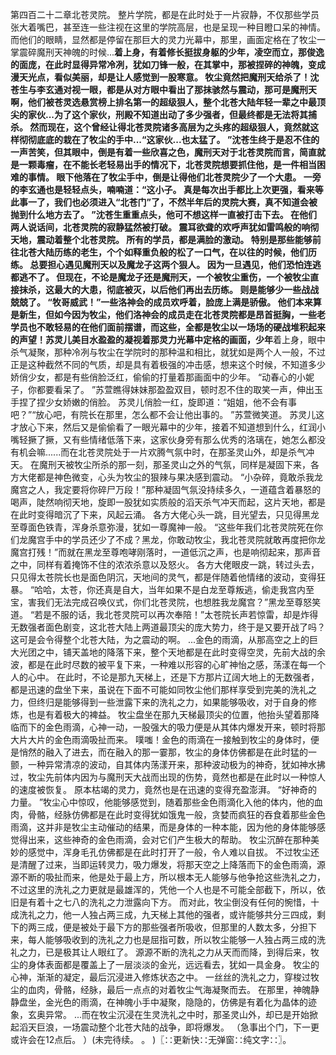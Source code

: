 第四百二十二章北苍灵院。
整片学院，都是在此时处于一片寂静，不仅那些学员张大着嘴巴，甚至连一些注视在这里的学院高层，也是呈现一种目瞪口呆的神情。
而他们的眼睛，显然都是停留在那巨大的灵力光幕中，那里，画面定格在了牧尘一掌震碎魔刑天神魄的时候...**着上身，有着修长挺拔身躯的少年，凌空而立，那俊逸的面庞，在此时显得异常冷冽，犹如刀锋一般，在其掌中，那被捏碎的神魄，变成漫天光点，看似美丽，却是让人感觉到一股寒意。
牧尘竟然把魔刑天给杀了！沈苍生与李玄通对视一眼，都是从对方眼中看出了那抹骇然与震动，那可是魔刑天啊，他们被苍灵选悬赏榜上排名第一的超级狠人，整个北苍大陆年轻一辈之中最顶尖的家伙...为了这个家伙，刑殿不知道出动了多少强者，但最终都是无法将其捕杀。
然而现在，这个曾经让得北苍灵院诸多高层为之头疼的超级狠人，竟然就这样彻彻底底的栽在了牧尘的手中...“这家伙...也太猛了。
”沈苍生终于是忍不住的一声苦笑，但其眼中，倒是有着一些欣喜之色，魔刑天对于北苍灵院而言，简直就是一颗毒瘤，在不能长老轻易出手的情况下，北苍灵院想要抓住他，是一件相当困难的事情。
眼下他落在了牧尘手中，倒是让得他们北苍灵院少了一个大患。
一旁的李玄通也是轻轻点头，喃喃道：“这小子。
真是每次出手都比上次更强，看来等此事一了，我们也必须进入“北苍门”了，不然半年后的灵院大赛，真不知道会被抛到什么地方去了。
”沈苍生重重点头，他可不想这样一直被打击下去。
在他们两人说话间，北苍灵院的寂静猛然被打破。
震耳欲聋的欢呼声犹如雷鸣般的响彻天地，震动着整个北苍灵院。
所有的学员，都是满脸的激动。
特别是那些能够前往北苍大陆历练的老生，个个如释重负般的松了一口气，在以往的时候，他们历练。
总要担心遇见魔刑天以及魔龙子这两个狠人。
因为一旦遇见，他们恐怕连逃都逃不了。
但现在，不论是魔龙子还是魔刑天，一个被牧尘重伤，一个被牧尘直接抹杀，这最大的大患，彻底被灭，以后他们再出去历练。
则是能够少一些战战兢兢了。
“牧哥威武！”一些洛神会的成员欢呼着，脸庞上满是骄傲。
他们本来算是新生，但如今因为牧尘，他们洛神会的成员走在北苍灵院都是昂首挺胸，一些老学员也不敢轻易的在他们面前摆谱，而这些，全都是牧尘以一场场的硬战堆积起来的声望！苏灵儿美目水盈盈的凝视着那灵力光幕中定格的画面，少年**着上身，眼中杀气凝聚，那种冷冽与牧尘在学院时的那种温和相比，就犹如是两个人一般，不过正是这种截然不同的气质，却是具有着极强的冲击感，想来这个时候，不知道多少娇俏少女，都是有些俏脸泛红，偷偷的打量着那画面中的少年。
“动春心的小妮子，你都要看呆了。
”苏萱瞧得妹妹那盈盈双目，顿时忍不住的取笑一声，伸出玉手捏了捏少女娇嫩的俏脸。
苏灵儿俏脸一红，旋即道：“姐姐，他不会有事吧？”“放心吧，有院长在那里，怎么都不会让他出事的。
”苏萱微笑道。
苏灵儿这才放心下来，然后又是偷偷看了一眼光幕中的少年，接着不知道想到什么，红润小嘴轻撅了撅，又有些情绪低落下来，这家伙身旁有那么优秀的洛璃在，她怎么都没有机会嘛......而在北苍灵院处于一片欢腾气氛中时，在那圣灵山外，却是杀气冲天。
在魔刑天被牧尘所杀的那一刻，那圣灵山之外的气氛，同样是凝固下来，各方大佬都是神色微变，心头为牧尘的狠辣与果决感到震动。
“小杂碎，竟敢杀我龙魔宫之人，我定要将你碎尸万段！”那种凝固气氛没持续多久，一道蕴含着暴怒的喝声，陡然响彻天地，旋即一股犹如实质般的滔天杀气冲天而起，这片天地，都是在此时变得暗沉了下来，风起云涌。
各方大佬心头一跳，目光望去，只见得黑龙至尊面色铁青，浑身杀意弥漫，犹如一尊魔神一般。
“这些年我们北苍灵院死在你们龙魔宫手中的学员还少了不成？黑龙，你敢动牧尘，我北苍灵院就敢再度把你龙魔宫打残！”而就在黑龙至尊咆哮刚落时，一道低沉之声，也是响彻起来，那声音之中，同样有着掩饰不住的浓浓杀意以及怒火。
各方大佬眼皮一跳，转过头去，只见得太苍院长也是面色阴沉，天地间的灵气，都是伴随着他情绪的波动，变得狂暴。
“哈哈，太苍，你还真是自大，当年如果不是白龙至尊叛逃，偷走我宫内至宝，害我们无法完成召唤仪式，你们北苍灵院，也想胜我龙魔宫？”黑龙至尊怒笑道。
“若是不服的话，我北苍灵院可以再次奉陪！”太苍院长声若惊雷，却是炸得无数强者面色剧变，这北苍大陆上两道最顶尖的庞大势力，终于是又要开战了吗？这可是会令得整个北苍大陆，为之震动的啊。
...金色的雨滴，从那高空之上的巨大光团之中，铺天盖地的降落下来，整个天地都是在此时变得空灵，先前大战的余波，都是在此时尽数的被平复下来，一种难以形容的心旷神怡之感，荡漾在每一个人的心中。
在此时，不论是那九天梯上，还是下方那片辽阔大地上的无数强者，都是迅速的盘坐下来，虽说在下面不可能如同牧尘他们那样享受到完美的洗礼之力，但终归是能够得到一些泄露下来的洗礼之力，如果能够吸收，对于自身的修炼，也是有着极大的裨益。
牧尘盘坐在那九天梯最顶尖的位置，他抬头望着那降临而下的金色雨滴，心神一动，一股强大的吸力便是从其体内爆发开来，顿时将那大片大片的金色雨滴吸扯而来。
噗嗤！金色的雨滴在一接触到牧尘的身体时，便是悄然的融入了进去，而在融入的那一霎那，牧尘的身体仿佛都是在此时猛的一颤，一种异常清凉的波动，自其体内荡漾开来，那种波动极为的神奇，犹如神水拂过，牧尘先前体内因为与魔刑天大战而出现的伤势，竟然也都是在此时以一种惊人的速度被恢复。
原本枯竭的灵力，竟然也是在迅速的变得充盈澎湃。
“好神奇的力量。
”牧尘心中惊叹，他能够感觉到，随着那些金色雨滴化入他的体内，他的血肉，骨骼，经脉仿佛都是在此时变得犹如饿鬼一般，贪婪而疯狂的吞食着那些金色雨滴，这并非是牧尘主动催动的结果，而是身体的一种本能，因为他的身体能够感觉得出来，这些神奇的金色雨滴，会对它们产生极大的帮助。
牧尘沉醉在那种美妙的感觉中，浑身毛孔仿佛都是在此时打开了一般，令人难以自拔。
不过牧尘还是清醒了过来，当即运转灵力，吸力爆发，将那天空之上降落而下的金色雨滴，源源不断的吸扯而来，他是处于最上方，所以根本无人能够与他争抢这些洗礼之力，不过这里的洗礼之力更就是最雄浑的，凭他一个人也是不可能全部截下，所以，依旧是有着十之七八的洗礼之力泄露向下方。
而对此，牧尘倒没有任何的惋惜，十成洗礼之力，他一人独占两三成，九天梯上其他的强者，或许能够共分三四成，剩下的两三成，便是被处于最下方的那些强者所吸收，但那里的人数太多，分担下来，每人能够吸收到的洗礼之力也是屈指可数，所以牧尘能够一人独占两三成的洗礼之力，已是极其让人眼红了。
源源不断的洗礼之力从天而而降，到得后来，牧尘的身体表面都是覆盖上了一层淡淡的金光，远远看去，犹如一具金身。
牧尘的心神，渐渐的凝定，最后沉浸进入修炼状态之中。
一丝丝的洗礼之力，穿梭过牧尘的血肉，骨骼，经脉，最后一点点的对着牧尘气海凝聚而去。
在那里，神魄静静盘坐，金光色的雨滴，在神魄小手中凝聚，隐隐的，仿佛是有着化为晶体的迹象，玄奥异常。
...而在牧尘沉浸在生灵洗礼之中时，那圣灵山外，却已是开始掀起滔天巨浪，一场震动整个北苍大陆的战争，即将爆发。
（急事出个门，下一更或许会在12点后。
）(未完待续。
。
)〖∷更新快∷无弹窗∷纯文字∷〗。
